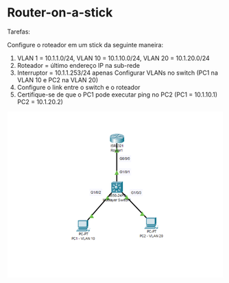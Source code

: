 # Router-on-a-stick

Tarefas:

Configure o roteador em um stick da seguinte maneira:
1) VLAN 1 = 10.1.1.0/24, VLAN 10 = 10.1.10.0/24, VLAN 20 = 10.1.20.0/24
2) Roteador = último endereço IP na sub-rede
3) Interruptor = 10.1.1.253/24 apenas
Configurar VLANs no switch (PC1 na VLAN 10 e PC2 na VLAN 20)
4) Configure o link entre o switch e o roteador
5) Certifique-se de que o PC1 pode executar ping no PC2 (PC1 = 10.1.10.1) PC2 = 10.1.20.2)

<img src="https://raw.githubusercontent.com/MattheusMartins/Router-on-a-stick/main/1.PNG">
